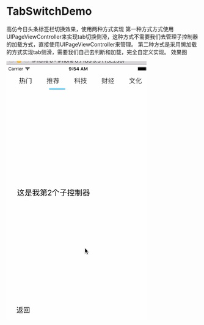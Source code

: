# TabSwitchDemo
高仿今日头条标签栏切换效果，使用两种方式实现
第一种方式方式使用UIPageViewController来实现tab切换侧滑，这种方式不需要我们去管理子控制器的加载方式，直接使用UIPageViewController来管理。
第二种方式是采用懒加载的方式实现tab侧滑，需要我们自己去判断和加载，完全自定义实现。
效果图

![image](https://github.com/jiang6777/TabSwitchDemo/blob/master/UITabDemo/ViewControllers/1.gif)   
